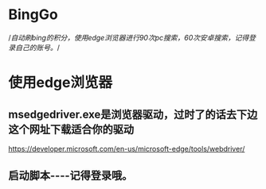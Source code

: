 # BingGo
/*自动刷bing的积分，使用edge浏览器进行90次pc搜索，60次安卓搜索，记得登录自己的账号。*/
# 使用edge浏览器
## msedgedriver.exe是浏览器驱动，过时了的话去下边这个网址下载适合你的驱动
https://developer.microsoft.com/en-us/microsoft-edge/tools/webdriver/
## 启动脚本----记得登录哦。
